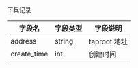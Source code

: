 下兵记录

| 字段名 | 字段类型 | 字段说明 |
|-------|-------|-------|
| address | string | taproot 地址 |
| create_time | int | 创建时间 |
